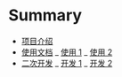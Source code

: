 # Summary

- [项目介绍](README.md)
- [使用文档](doc/use/README.md)
  _ [使用 1](doc/use/use1.md)
  _ [使用 2](doc/use/use2.md)
- [二次开发](doc/dev/README.md)
  _ [开发 1](doc/dev/dev1.md)
  _ [开发 2](doc/dev/dev2.md)
